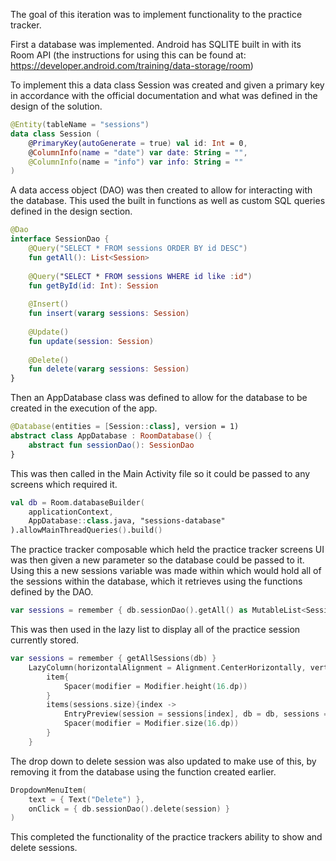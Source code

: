 The goal of this iteration was to implement functionality to the practice tracker.

First a database was implemented. Android has SQLITE built in with its Room API (the instructions for using this can be found at: https://developer.android.com/training/data-storage/room) 

To implement this a data class Session was created and given a primary key in accordance with the official documentation and what was defined in the design of the solution.

```kotlin
@Entity(tableName = "sessions")
data class Session (
	@PrimaryKey(autoGenerate = true) val id: Int = 0,
	@ColumnInfo(name = "date") var date: String = "",
	@ColumnInfo(name = "info") var info: String = ""
)
```

A data access object (DAO) was then created to allow for interacting with the database. This used the built in functions as well as custom SQL queries defined in the design section.

```Kotlin
@Dao  
interface SessionDao {  
    @Query("SELECT * FROM sessions ORDER BY id DESC")  
    fun getAll(): List<Session>  
  
    @Query("SELECT * FROM sessions WHERE id like :id")  
    fun getById(id: Int): Session  
  
    @Insert()  
    fun insert(vararg sessions: Session)  
  
    @Update()  
    fun update(session: Session)  
  
    @Delete()  
    fun delete(vararg sessions: Session)  
}
```

Then an AppDatabase class was defined to allow for the database to be created in the execution of the app. 

```Kotlin
@Database(entities = [Session::class], version = 1)  
abstract class AppDatabase : RoomDatabase() {  
    abstract fun sessionDao(): SessionDao  
}
```

This was then called in the Main Activity file so it could be passed to any screens which required it. 

```Kotlin
val db = Room.databaseBuilder(  
    applicationContext,  
    AppDatabase::class.java, "sessions-database"  
).allowMainThreadQueries().build()
```

The practice tracker composable which held the practice tracker screens UI was then given a new parameter so the database could be passed to it. Using this a new sessions variable was made within which would hold all of the sessions within the database, which it retrieves using the functions defined by the DAO.

```Kotlin
var sessions = remember { db.sessionDao().getAll() as MutableList<Session> }
```

This was then used in the lazy list to display all of the practice session currently stored.

```Kotlin
var sessions = remember { getAllSessions(db) }  
    LazyColumn(horizontalAlignment = Alignment.CenterHorizontally, verticalArrangement = Arrangement.SpaceEvenly, modifier = Modifier.fillMaxSize()) {  
        item{  
            Spacer(modifier = Modifier.height(16.dp))  
        }  
        items(sessions.size){index ->  
            EntryPreview(session = sessions[index], db = db, sessions = sessions, modifier = Modifier.fillMaxWidth())  
            Spacer(modifier = Modifier.size(16.dp))  
        }  
    }
```

The drop down to delete session was also updated to make use of this, by removing it from the database using the function created earlier. 

```Kotlin
DropdownMenuItem(  
    text = { Text("Delete") },  
    onClick = { db.sessionDao().delete(session) }  
)
```

This completed the functionality of the practice trackers ability to show and delete sessions.



